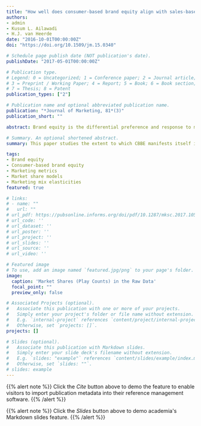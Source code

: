 ```yaml
---
title: "How well does consumer-based brand equity align with sales-based brand equity and marketing mix response?"
authors:
- admin
- Kusum L. Ailawadi
- H.J. van Heerde
date: "2016-10-01T00:00:00Z"
doi: "https://doi.org/10.1509/jm.15.0340"

# Schedule page publish date (NOT publication's date).
publishDate: "2017-05-01T00:00:00Z"

# Publication type.
# Legend: 0 = Uncategorized; 1 = Conference paper; 2 = Journal article;
# 3 = Preprint / Working Paper; 4 = Report; 5 = Book; 6 = Book section;
# 7 = Thesis; 8 = Patent
publication_types: ["2"]

# Publication name and optional abbreviated publication name.
publication: "*Journal of Marketing, 81*(3)"
publication_short: ""

abstract: Brand equity is the differential preference and response to marketing effort that a product obtains because of its brand identification. Brand equity can be measured based on either consumer perceptions or on sales. Consumer-based brand equity (CBBE) measures what consumers think and feel about the brand, whereas sales-based brand equity (SBBE) is the brand intercept in a choice or market share model. This paper studies the extent to which CBBE manifests itself in SBBE and marketing mix response using ten years of IRI scanner and Brand Asset Valuator (BAV) data for 290 brands spanning 25 packaged good categories. It uncovers a fairly strong positive association of SBBE with three dimensions of CBBE – Relevance, Esteem, and Knowledge – but a slight negative correspondence with the fourth dimension, Energized Differentiation. It also reveals new insights on the category characteristics that moderate the CBBE-SBBE relationship, and documents a more nuanced association of the CBBE dimensions with response to the major marketing mix variables than heretofore assumed. Implications are discussed for academic researchers who predict and test the impact of brand equity, for market researchers who measure it, and for marketers who want to translate their brand equity into marketplace success.

# Summary. An optional shortened abstract.
summary: This paper studies the extent to which CBBE manifests itself in SBBE and marketing mix response using ten years of IRI scanner and Brand Asset Valuator (BAV) data for 290 brands spanning 25 packaged good categories.

tags:
- Brand equity
- Consumer-based brand equity
- Marketing metrics
- Market share models
- Marketing mix elasticities
featured: true

# links:
# - name: ""
#   url: ""
# url_pdf: https://pubsonline.informs.org/doi/pdf/10.1287/mksc.2017.1051
# url_code: ''
# url_dataset: ''
# url_poster: ''
# url_project: ''
# url_slides: ''
# url_source: ''
# url_video: ''

# Featured image
# To use, add an image named `featured.jpg/png` to your page's folder.
image:
  caption: 'Market Shares (Play Counts) in the Raw Data'
  focal_point: ""
  preview_only: false

# Associated Projects (optional).
#   Associate this publication with one or more of your projects.
#   Simply enter your project's folder or file name without extension.
#   E.g. `internal-project` references `content/project/internal-project/index.md`.
#   Otherwise, set `projects: []`.
projects: []

# Slides (optional).
#   Associate this publication with Markdown slides.
#   Simply enter your slide deck's filename without extension.
#   E.g. `slides: "example"` references `content/slides/example/index.md`.
#   Otherwise, set `slides: ""`.
# slides: example
---
```


{{% alert note %}}
Click the *Cite* button above to demo the feature to enable visitors to import publication metadata into their reference management software.
{{% /alert %}}

{{% alert note %}}
Click the *Slides* button above to demo academia's Markdown slides feature.
{{% /alert %}}

<!-- Supplementary notes can be added here, including [code and math](https://sourcethemes.com/academic/docs/writing-markdown-latex/). -->
